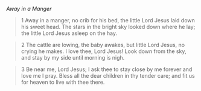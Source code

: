 _Away in a Manger_

> 1
Away in a manger, no crib for his bed,
the little Lord Jesus laid down his sweet head.
The stars in the bright sky looked down where he lay;
the little Lord Jesus asleep on the hay.

> 2
The cattle are lowing, the baby awakes,
but little Lord Jesus, no crying he makes.
I love thee, Lord Jesus! Look down from the sky,
and stay by my side until morning is nigh.

> 3
Be near me, Lord Jesus; I ask thee to stay
close by me forever and love me I pray.
Bless all the dear children in thy tender care;
and fit us for heaven to live with thee there.
